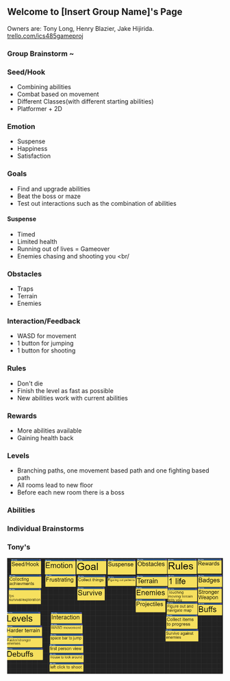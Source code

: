 ## Welcome to [Insert Group Name]'s Page

Owners are: Tony Long, Henry Blazier, Jake Hijirida. <br/>
[trello.com/ics485gameproj](https://trello.com/ics485gameproj)

### Group Brainstorm ~

### Seed/Hook
- Combining abilities<br/>
- Combat based on movement<br/>
- Different Classes(with different starting abilities)<br/>
- Platformer + 2D<br/>

### Emotion
- Suspense <br/>
- Happiness <br/>
- Satisfaction <br/>

### Goals
- Find and upgrade abilities <br/>
- Beat the boss or maze <br/>
- Test out interactions such as the combination of abilities <br/>

#### Suspense
- Timed <br/>
- Limited health <br/>
- Running out of lives = Gameover <br/>
- Enemies chasing and shooting you <br/

### Obstacles
- Traps <br/>
- Terrain <br/>
- Enemies <br/>

### Interaction/Feedback
- WASD for movement
- 1 button for jumping
- 1 button for shooting

### Rules
- Don't die
- Finish the level as fast as possible
- New abilities work with current abilities

### Rewards
- More abilities available
- Gaining health back

### Levels
- Branching paths, one movement based path and one fighting based path
- All rooms lead to new floor
- Before each new room there is a boss

### Abilities



### Individual Brainstorms

### Tony's

<img width="600px" src="tonyBrainstorm.PNG">

